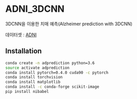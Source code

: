 # ADNI_3DCNN

3DCNN을 이용한 치매 예측(Alzheimer prediction with 3DCNN)

데이터셋 : [ADNI](http://adni.loni.usc.edu/)


## Installation
```sh
conda create -n adprediction python=3.6
source activate adprediction
conda install pytorch=0.4.0 cuda90 -c pytorch
conda install torchvision
conda install matplotlib
conda install -c conda-forge scikit-image
pip install nibabel
```